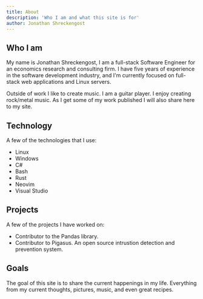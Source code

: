 ```yaml
---
title: About
description: 'Who I am and what this site is for'
author: Jonathan Shreckengost
---
```


## Who I am

My name is Jonathan Shreckengost, I am a full-stack Software Engineer for an economics research and consulting firm. I have five years of experience in the software development industry, and I'm currently focused on full-stack web applications and Linux servers.

Outside of work I like to create music. I am a guitar player. I enjoy creating rock/metal music. As I get some of my work published I will also share here to my site.

## Technology
A few of the technologies that I use:

* Linux
* Windows
* C#
* Bash
* Rust
* Neovim
* Visual Studio

## Projects
A few of the projects I have worked on:

* Contributor to the Pandas library.
* Contributor to Pigasus. An open source intrustion detection and prevention system.

## Goals

The goal of this site is to share the current happenings in my life. Everything from my current thoughts, pictures, music, and even great recipes.
